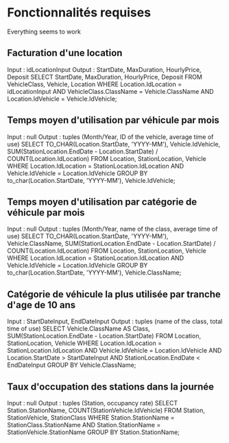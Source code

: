 Fonctionnalités requises
========================
Everything seems to work

Facturation d'une location
--------------------------
Input : idLocationInput
Output : StartDate, MaxDuration, HourlyPrice, Deposit
	SELECT StartDate, MaxDuration, HourlyPrice, Deposit
	FROM VehicleClass, Vehicle, Location
	WHERE Location.IdLocation = idLocationInput
	AND VehicleClass.ClassName = Vehicle.ClassName
	AND Location.IdVehicle = Vehicle.IdVehicle;

Temps moyen d'utilisation par véhicule par mois
-----------------------------------------------
Input : null
Output : tuples (Month/Year, ID of the vehicle, average time of use)
	SELECT 	TO_CHAR(Location.StartDate, 'YYYY-MM'),
			Vehicle.IdVehicle,
			SUM(StationLocation.EndDate - Location.StartDate) / COUNT(Location.IdLocation)
	FROM Location, StationLocation, Vehicle
	WHERE Location.IdLocation = StationLocation.IdLocation
	AND Vehicle.IdVehicle = Location.IdVehicle
	GROUP BY to_char(Location.StartDate, 'YYYY-MM'), Vehicle.IdVehicle;

Temps moyen d'utilisation par catégorie de véhicule par mois
------------------------------------------------------------
Input : null
Output : tuples (Month/Year, name of the class, average time of use)
	SELECT 	TO_CHAR(Location.StartDate, 'YYYY-MM'),
			Vehicle.ClassName,
			SUM(StationLocation.EndDate - Location.StartDate) / COUNT(Location.IdLocation)
	FROM Location, StationLocation, Vehicle
	WHERE Location.IdLocation = StationLocation.IdLocation
	AND Vehicle.IdVehicle = Location.IdVehicle
	GROUP BY to_char(Location.StartDate, 'YYYY-MM'), Vehicle.ClassName;

Catégorie de véhicule la plus utilisée par tranche d'age de 10 ans
------------------------------------------------------------------
Input : StartDateInput, EndDateInput
Output : tuples (name of the class, total time of use)
	SELECT 	Vehicle.ClassName AS Class,
			SUM(StationLocation.EndDate - Location.StartDate)
	FROM Location, StationLocation, Vehicle
	WHERE Location.IdLocation = StationLocation.IdLocation
	AND Vehicle.IdVehicle = Location.IdVehicle
	AND Location.StartDate > StartDateInput
	AND StationLocation.EndDate < EndDateInput
	GROUP BY Vehicle.ClassName;

Taux d'occupation des stations dans la journée
----------------------------------------------
Input : null
Output : tuples (Station, occupancy rate)
	SELECT Station.StationName, COUNT(StationVehicle.IdVehicle)
	FROM Station, StationVehicle, StationClass
	WHERE Station.StationName = StationClass.StationName
	AND Station.StationName = StationVehicle.StationName
	GROUP BY Station.StationName;

